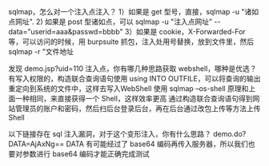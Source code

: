 sqlmap，怎么对⼀个注⼊点注⼊？
1）如果是 get 型号，直接，sqlmap -u "诸如点⽹址".
2) 如果是 post 型诸如点，可以 sqlmap -u "注⼊点⽹址” --data="userid=aaa&passwd=bbbb"
3）如果是 cookie，X-Forwarded-For 等，可以访问的时候，⽤ burpsuite 抓包，注⼊处⽤号替换，放到⽂件⾥，然后sqlmap -r "⽂件地址

发现 demo.jsp?uid=110 注⼊点，你有哪⼏种思路获取 webshell，哪种是优选？
有写⼊权限的，构造联合查询语句使⽤ using INTO OUTFILE，可以将查询的输出重定向到系统的⽂件中，这样去写⼊WebShell 使⽤ sqlmap –os-shell 原理和上⾯⼀种相同，来直接获得⼀个 Shell，这样效率更⾼ 通过构造联合查询语句得到⽹站管理员的账户和密码，然后扫后台登录后台，再在后台通过改包上传等⽅法上传 Shell

以下链接存在 sql 注⼊漏洞，对于这个变形注⼊，你有什么思路？
demo.do?DATA=AjAxNg==
DATA 有可能经过了 base64 编码再传⼊服务器，所以我们也要对参数进⾏ base64 编码才能正确完成测试